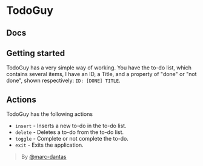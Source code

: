 # TodoGuy
## Docs

## Getting started
TodoGuy has a very simple way of working. You have the to-do list, which contains several items, I have an ID, a Title, and a property of "done" or "not done", shown respectively: `ID: [DONE] TITLE`.

## Actions
TodoGuy has the following actions
- `insert` - Inserts a new to-do in the to-do list.
- `delete` - Deletes a to-do from the to-do list.
- `toggle` - Complete or not complete the to-do.
- `exit` - Exits the application.

> By [@marc-dantas](https://github.com/marc-dantas/)